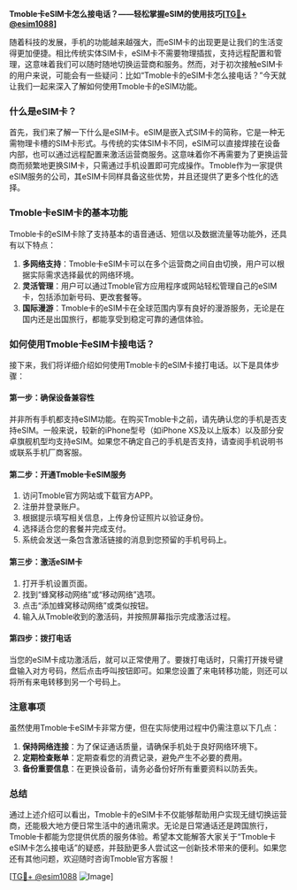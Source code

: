 **Tmoble卡eSIM卡怎么接电话？——轻松掌握eSIM的使用技巧[[TG💪+ @esim1088](https://t.me/s/esim1088)]**

随着科技的发展，手机的功能越来越强大，而eSIM卡的出现更是让我们的生活变得更加便捷。相比传统实体SIM卡，eSIM卡不需要物理插拔，支持远程配置和管理，这意味着我们可以随时随地切换运营商和服务。然而，对于初次接触eSIM卡的用户来说，可能会有一些疑问：比如“Tmoble卡的eSIM卡怎么接电话？”今天就让我们一起来深入了解如何使用Tmoble卡的eSIM功能。

### 什么是eSIM卡？

首先，我们来了解一下什么是eSIM卡。eSIM是嵌入式SIM卡的简称，它是一种无需物理卡槽的SIM卡形式。与传统的实体SIM卡不同，eSIM可以直接焊接在设备内部，也可以通过远程配置来激活运营商服务。这意味着你不再需要为了更换运营商而频繁地更换SIM卡，只需通过手机设置即可完成操作。Tmoble作为一家提供eSIM服务的公司，其eSIM卡同样具备这些优势，并且还提供了更多个性化的选择。

### Tmoble卡eSIM卡的基本功能

Tmoble卡的eSIM卡除了支持基本的语音通话、短信以及数据流量等功能外，还具有以下特点：

1. **多网络支持**：Tmoble卡eSIM卡可以在多个运营商之间自由切换，用户可以根据实际需求选择最优的网络环境。
2. **灵活管理**：用户可以通过Tmoble官方应用程序或网站轻松管理自己的eSIM卡，包括添加新号码、更改套餐等。
3. **国际漫游**：Tmoble卡的eSIM卡在全球范围内享有良好的漫游服务，无论是在国内还是出国旅行，都能享受到稳定可靠的通信体验。

### 如何使用Tmoble卡eSIM卡接电话？

接下来，我们将详细介绍如何使用Tmoble卡的eSIM卡接打电话。以下是具体步骤：

#### 第一步：确保设备兼容性
并非所有手机都支持eSIM功能。在购买Tmoble卡之前，请先确认您的手机是否支持eSIM。一般来说，较新的iPhone型号（如iPhone XS及以上版本）以及部分安卓旗舰机型均支持eSIM。如果您不确定自己的手机是否支持，请查阅手机说明书或联系手机厂商客服。

#### 第二步：开通Tmoble卡eSIM服务
1. 访问Tmoble官方网站或下载官方APP。
2. 注册并登录账户。
3. 根据提示填写相关信息，上传身份证照片以验证身份。
4. 选择适合您的套餐并完成支付。
5. 系统会发送一条包含激活链接的消息到您预留的手机号码上。

#### 第三步：激活eSIM卡
1. 打开手机设置页面。
2. 找到“蜂窝移动网络”或“移动网络”选项。
3. 点击“添加蜂窝移动网络”或类似按钮。
4. 输入从Tmoble收到的激活码，并按照屏幕指示完成激活过程。

#### 第四步：拨打电话
当您的eSIM卡成功激活后，就可以正常使用了。要拨打电话时，只需打开拨号键盘输入对方号码，然后点击呼叫按钮即可。如果您设置了来电转移功能，则还可以将所有来电转移到另一个号码上。

### 注意事项

虽然使用Tmoble卡eSIM卡非常方便，但在实际使用过程中仍需注意以下几点：

1. **保持网络连接**：为了保证通话质量，请确保手机处于良好网络环境下。
2. **定期检查账单**：定期查看您的消费记录，避免产生不必要的费用。
3. **备份重要信息**：在更换设备前，请务必备份好所有重要资料以防丢失。

### 总结

通过上述介绍可以看出，Tmoble卡的eSIM卡不仅能够帮助用户实现无缝切换运营商，还能极大地方便日常生活中的通讯需求。无论是日常通话还是跨国旅行，Tmoble卡都能为您提供优质的服务体验。希望本文能解答大家关于“Tmoble卡eSIM卡怎么接电话”的疑惑，并鼓励更多人尝试这一创新技术带来的便利。如果您还有其他问题，欢迎随时咨询Tmoble官方客服！

[[TG💪+ @esim1088](https://t.me/s/esim1088) ![Image](https://i.postimg.cc/4NQfJmqS/Snipaste-2025-05-13-00-14-12.png)]